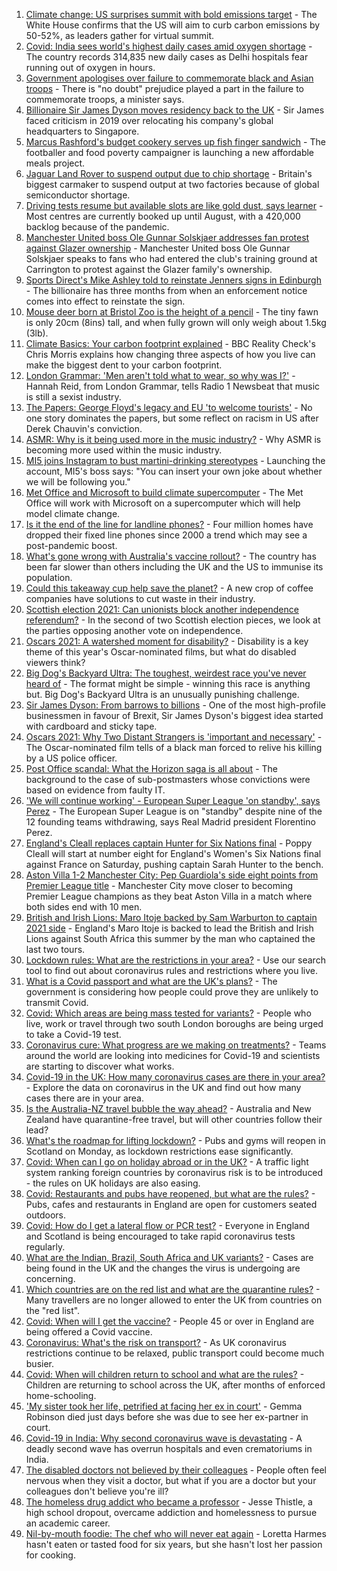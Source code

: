 1. [Climate change: US surprises summit with bold emissions target](https://www.bbc.co.uk/news/science-environment-56837927) - The White House confirms that the US will aim to curb carbon emissions by 50-52%, as leaders gather for virtual summit.
2. [Covid: India sees world's highest daily cases amid oxygen shortage](https://www.bbc.co.uk/news/world-asia-india-56826645) - The country records 314,835 new daily cases as Delhi hospitals fear running out of oxygen in hours.
3. [Government apologises over failure to commemorate black and Asian troops](https://www.bbc.co.uk/news/uk-56840131) - There is "no doubt" prejudice played a part in the failure to commemorate troops, a minister says.
4. [Billionaire Sir James Dyson moves residency back to the UK](https://www.bbc.co.uk/news/business-56840781) - Sir James faced criticism in 2019 over relocating his company's global headquarters to Singapore.
5. [Marcus Rashford's budget cookery serves up fish finger sandwich](https://www.bbc.co.uk/news/education-56825700) - The footballer and food poverty campaigner is launching a new affordable meals project.
6. [Jaguar Land Rover to suspend output due to chip shortage](https://www.bbc.co.uk/news/business-56841946) - Britain's biggest carmaker to suspend output at two factories because of global semiconductor shortage.
7. [Driving tests resume but available slots are like gold dust, says learner](https://www.bbc.co.uk/news/uk-56834724) - Most centres are currently booked up until August, with a 420,000 backlog because of the pandemic.
8. [Manchester United boss Ole Gunnar Solskjaer addresses fan protest against Glazer ownership](https://www.bbc.co.uk/sport/football/56843743) - Manchester United boss Ole Gunnar Solskjaer speaks to fans who had entered the club's training ground at Carrington to protest against the Glazer family's ownership.
9. [Sports Direct's Mike Ashley told to reinstate Jenners signs in Edinburgh](https://www.bbc.co.uk/news/uk-scotland-edinburgh-east-fife-56830284) - The billionaire has three months from when an enforcement notice comes into effect to reinstate the sign.
10. [Mouse deer born at Bristol Zoo is the height of a pencil](https://www.bbc.co.uk/news/uk-england-bristol-56841632) - The tiny fawn is only 20cm (8ins) tall, and when fully grown will only weigh about 1.5kg (3lb).
11. [Climate Basics: Your carbon footprint explained](https://www.bbc.co.uk/news/science-environment-56822950) - BBC Reality Check's Chris Morris explains how changing three aspects of how you live can make the biggest dent to your carbon footprint.
12. [London Grammar: 'Men aren't told what to wear, so why was I?'](https://www.bbc.co.uk/news/newsbeat-56800957) - Hannah Reid, from London Grammar, tells Radio 1 Newsbeat that music is still a sexist industry.
13. [The Papers: George Floyd's legacy and EU 'to welcome tourists'](https://www.bbc.co.uk/news/blogs-the-papers-56840119) - No one story dominates the papers, but some reflect on racism in US after Derek Chauvin's conviction.
14. [ASMR: Why is it being used more in the music industry?](https://www.bbc.co.uk/news/entertainment-arts-56837707) - Why ASMR is becoming more used within the music industry.
15. [MI5 joins Instagram to bust martini-drinking stereotypes](https://www.bbc.co.uk/news/uk-56840811) - Launching the account, MI5's boss says: "You can insert your own joke about whether we will be following you."
16. [Met Office and Microsoft to build climate supercomputer](https://www.bbc.co.uk/news/technology-56840169) - The Met Office will work with Microsoft on a supercomputer which will help model climate change.
17. [Is it the end of the line for landline phones?](https://www.bbc.co.uk/news/business-56831212) - Four million homes have dropped their fixed line phones since 2000 a trend which may see a post-pandemic boost.
18. [What's gone wrong with Australia's vaccine rollout?](https://www.bbc.co.uk/news/world-australia-56825920) - The country has been far slower than others including the UK and the US to immunise its population.
19. [Could this takeaway cup help save the planet?](https://www.bbc.co.uk/news/business-56582456) - A new crop of coffee companies have solutions to cut waste in their industry.
20. [Scottish election 2021: Can unionists block another independence referendum?](https://www.bbc.co.uk/news/uk-scotland-scotland-politics-56835961) - In the second of two Scottish election pieces, we look at the parties opposing another vote on independence.
21. [Oscars 2021: A watershed moment for disability?](https://www.bbc.co.uk/news/entertainment-arts-56825190) - Disability is a key theme of this year's Oscar-nominated films, but what do disabled viewers think?
22. [Big Dog's Backyard Ultra: The toughest, weirdest race you've never heard of](https://www.bbc.co.uk/sport/56720358) - The format might be simple - winning this race is anything but. Big Dog's Backyard Ultra is an unusually punishing challenge.
23. [Sir James Dyson: From barrows to billions](https://www.bbc.co.uk/news/business-46149743) - One of the most high-profile businessmen in favour of Brexit, Sir James Dyson's biggest idea started with cardboard and sticky tape.
24. [Oscars 2021: Why Two Distant Strangers is 'important and necessary'](https://www.bbc.co.uk/news/entertainment-arts-56813176) - The Oscar-nominated film tells of a black man forced to relive his killing by a US police officer.
25. [Post Office scandal: What the Horizon saga is all about](https://www.bbc.co.uk/news/business-56718036) - The background to the case of sub-postmasters whose convictions were based on evidence from faulty IT.
26. ['We will continue working' - European Super League 'on standby', says Perez](https://www.bbc.co.uk/sport/football/56842442) - The European Super League is on "standby" despite nine of the 12 founding teams withdrawing, says Real Madrid president Florentino Perez.
27. [England's Cleall replaces captain Hunter for Six Nations final](https://www.bbc.co.uk/sport/rugby-union/56842952) - Poppy Cleall will start at number eight for England's Women's Six Nations final against France on Saturday, pushing captain Sarah Hunter to the bench.
28. [Aston Villa 1-2 Manchester City: Pep Guardiola's side eight points from Premier League title](https://www.bbc.co.uk/sport/football/56741406) - Manchester City move closer to becoming Premier League champions as they beat Aston Villa in a match where both sides end with 10 men.
29. [British and Irish Lions: Maro Itoje backed by Sam Warburton to captain 2021 side](https://www.bbc.co.uk/sport/rugby-union/56832630) - England's Maro Itoje is backed to lead the British and Irish Lions against South Africa this summer by the man who captained the last two tours.
30. [Lockdown rules: What are the restrictions in your area?](https://www.bbc.co.uk/news/uk-54373904) - Use our search tool to find out about coronavirus rules and restrictions where you live.
31. [What is a Covid passport and what are the UK's plans?](https://www.bbc.co.uk/news/explainers-55718553) - The government is considering how people could prove they are unlikely to transmit Covid.
32. [Covid: Which areas are being mass tested for variants?](https://www.bbc.co.uk/news/explainers-54872039) - People who live, work or travel through two south London boroughs are being urged to take a Covid-19 test.
33. [Coronavirus cure: What progress are we making on treatments?](https://www.bbc.co.uk/news/health-52354520) - Teams around the world are looking into medicines for Covid-19 and scientists are starting to discover what works.
34. [Covid-19 in the UK: How many coronavirus cases are there in your area?](https://www.bbc.co.uk/news/uk-51768274) - Explore the data on coronavirus in the UK and find out how many cases there are in your area.
35. [Is the Australia-NZ travel bubble the way ahead?](https://www.bbc.co.uk/news/business-56796943) - Australia and New Zealand have quarantine-free travel, but will other countries follow their lead?
36. [What's the roadmap for lifting lockdown?](https://www.bbc.co.uk/news/explainers-52530518) - Pubs and gyms will reopen in Scotland on Monday, as lockdown restrictions ease significantly.
37. [Covid: When can I go on holiday abroad or in the UK?](https://www.bbc.co.uk/news/explainers-52646738) - A traffic light system ranking foreign countries by coronavirus risk is to be introduced - the rules on UK holidays are also easing.
38. [Covid: Restaurants and pubs have reopened, but what are the rules?](https://www.bbc.co.uk/news/business-52977388) - Pubs, cafes and restaurants in England are open for customers seated outdoors.
39. [Covid: How do I get a lateral flow or PCR test?](https://www.bbc.co.uk/news/health-51943612) - Everyone in England and Scotland is being encouraged to take rapid coronavirus tests regularly.
40. [What are the Indian, Brazil, South Africa and UK variants?](https://www.bbc.co.uk/news/health-55659820) - Cases are being found in the UK and the changes the virus is undergoing are concerning.
41. [Which countries are on the red list and what are the quarantine rules?](https://www.bbc.co.uk/news/explainers-52544307) - Many travellers are no longer allowed to enter the UK from countries on the "red list".
42. [Covid: When will I get the vaccine?](https://www.bbc.co.uk/news/health-55045639) - People 45 or over in England are being offered a Covid vaccine.
43. [Coronavirus: What's the risk on transport?](https://www.bbc.co.uk/news/health-51736185) - As UK coronavirus restrictions continue to be relaxed, public transport could become much busier.
44. [Covid: When will children return to school and what are the rules?](https://www.bbc.co.uk/news/education-51643556) - Children are returning to school across the UK, after months of enforced home-schooling.
45. ['My sister took her life, petrified at facing her ex in court'](https://www.bbc.co.uk/news/uk-56539465) - Gemma Robinson died just days before she was due to see her ex-partner in court.
46. [Covid-19 in India: Why second coronavirus wave is devastating](https://www.bbc.co.uk/news/world-asia-india-56811315) - A deadly second wave has overrun hospitals and even crematoriums in India.
47. [The disabled doctors not believed by their colleagues](https://www.bbc.co.uk/news/disability-56244376) - People often feel nervous when they visit a doctor, but what if you are a doctor but your colleagues don't believe you're ill?
48. [The homeless drug addict who became a professor](https://www.bbc.co.uk/news/stories-55559382) - Jesse Thistle, a high school dropout, overcame addiction and homelessness to pursue an academic career.
49. [Nil-by-mouth foodie: The chef who will never eat again](https://www.bbc.co.uk/news/stories-56688582) - Loretta Harmes hasn't eaten or tasted food for six years, but she hasn't lost her passion for cooking.
